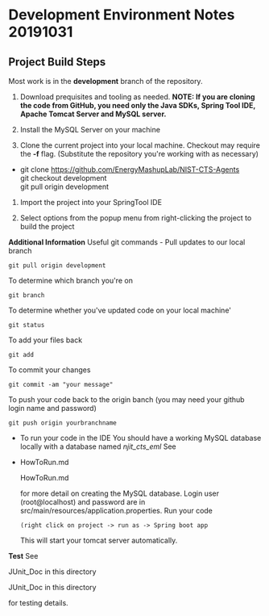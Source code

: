 Development Environment Notes 20191031
======================================

Project Build Steps
-------------------

Most work is in the **development** branch of the repository.

1.  Download prequisites and tooling as needed. **NOTE: If you are cloning the
    code from GitHub, you need only the Java SDKs, Spring Tool IDE, Apache
    Tomcat Server and MySQL server.**

2.  Install the MySQL Server on your machine

3.  Clone the current project into your local machine. Checkout may require the
    **-f** flag. (Substitute the repository you're working with as necessary)

-   git clone https://github.com/EnergyMashupLab/NIST-CTS-Agents  
    git checkout development  
    git pull origin development

1.  Import the project into your SpringTool IDE

2.  Select options from the popup menu from right-clicking the project to build
    the project

**Additional Information** Useful git commands - Pull updates to our local
branch

~~~~~~~~~~~~~~~~~~~~~~~~~~~~~~~~~~~~~~~~~~~~~~~~~~~~~~~~~~~~~~~~~~~~~~~~~~~~~~~~
git pull origin development
~~~~~~~~~~~~~~~~~~~~~~~~~~~~~~~~~~~~~~~~~~~~~~~~~~~~~~~~~~~~~~~~~~~~~~~~~~~~~~~~

To determine which branch you're on

~~~~~~~~~~~~~~~~~~~~~~~~~~~~~~~~~~~~~~~~~~~~~~~~~~~~~~~~~~~~~~~~~~~~~~~~~~~~~~~~
git branch
~~~~~~~~~~~~~~~~~~~~~~~~~~~~~~~~~~~~~~~~~~~~~~~~~~~~~~~~~~~~~~~~~~~~~~~~~~~~~~~~

To determine whether you've updated code on your local machine'

~~~~~~~~~~~~~~~~~~~~~~~~~~~~~~~~~~~~~~~~~~~~~~~~~~~~~~~~~~~~~~~~~~~~~~~~~~~~~~~~
git status
~~~~~~~~~~~~~~~~~~~~~~~~~~~~~~~~~~~~~~~~~~~~~~~~~~~~~~~~~~~~~~~~~~~~~~~~~~~~~~~~

To add your files back

~~~~~~~~~~~~~~~~~~~~~~~~~~~~~~~~~~~~~~~~~~~~~~~~~~~~~~~~~~~~~~~~~~~~~~~~~~~~~~~~
git add
~~~~~~~~~~~~~~~~~~~~~~~~~~~~~~~~~~~~~~~~~~~~~~~~~~~~~~~~~~~~~~~~~~~~~~~~~~~~~~~~

To commit your changes

~~~~~~~~~~~~~~~~~~~~~~~~~~~~~~~~~~~~~~~~~~~~~~~~~~~~~~~~~~~~~~~~~~~~~~~~~~~~~~~~
git commit -am "your message"
~~~~~~~~~~~~~~~~~~~~~~~~~~~~~~~~~~~~~~~~~~~~~~~~~~~~~~~~~~~~~~~~~~~~~~~~~~~~~~~~

To push your code back to the origin banch (you may need your github login name
and password)

~~~~~~~~~~~~~~~~~~~~~~~~~~~~~~~~~~~~~~~~~~~~~~~~~~~~~~~~~~~~~~~~~~~~~~~~~~~~~~~~
git push origin yourbranchname
~~~~~~~~~~~~~~~~~~~~~~~~~~~~~~~~~~~~~~~~~~~~~~~~~~~~~~~~~~~~~~~~~~~~~~~~~~~~~~~~

-   To run your code in the IDE You should have a working MySQL database locally
    with a database named *njit_cts_eml* See

-   HowToRun.md

    HowToRun.md

    for more detail on creating the MySQL database. Login user (root\@localhost)
    and password are in src/main/resources/application.properties. Run your code

    ~~~~~~~~~~~~~~~~~~~~~~~~~~~~~~~~~~~~~~~~~~~~~~~~~~~~~~~~~~~~~~~~~~~~~~~~~~~~
    (right click on project -> run as -> Spring boot app
    ~~~~~~~~~~~~~~~~~~~~~~~~~~~~~~~~~~~~~~~~~~~~~~~~~~~~~~~~~~~~~~~~~~~~~~~~~~~~

    This will start your tomcat server automatically.

**Test** See

JUnit_Doc in this directory

JUnit_Doc in this directory

for testing details.
